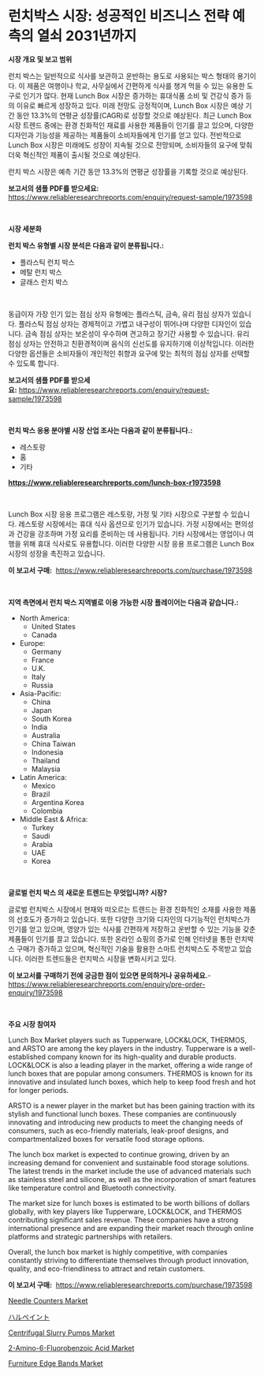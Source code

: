 <p><h1>런치박스 시장: 성공적인 비즈니스 전략 예측의 열쇠 2031년까지</h1></p><p><strong>시장 개요 및 보고 범위</strong></p>
<p><p>런치 박스는 일반적으로 식사를 보관하고 운반하는 용도로 사용되는 박스 형태의 용기이다. 이 제품은 여행이나 학교, 사무실에서 간편하게 식사를 챙겨 먹을 수 있는 유용한 도구로 인기가 많다. 현재 Lunch Box 시장은 증가하는 휴대식품 소비 및 건강식 증가 등의 이유로 빠르게 성장하고 있다. 미래 전망도 긍정적이며, Lunch Box 시장은 예상 기간 동안 13.3%의 연평균 성장률(CAGR)로 성장할 것으로 예상된다. 최근 Lunch Box 시장 트렌드 중에는 환경 친화적인 재료를 사용한 제품들이 인기를 끌고 있으며, 다양한 디자인과 기능성을 제공하는 제품들이 소비자들에게 인기를 얻고 있다. 전반적으로 Lunch Box 시장은 미래에도 성장이 지속될 것으로 전망되며, 소비자들의 요구에 맞춰 더욱 혁신적인 제품이 출시될 것으로 예상된다.</p><p>런치 박스 시장은 예측 기간 동안 13.3%의 연평균 성장률을 기록할 것으로 예상된다.</p></p>
<p><strong>보고서의 샘플 PDF를 받으세요:</strong> <a href="https://www.reliableresearchreports.com/enquiry/request-sample/1973598">https://www.reliableresearchreports.com/enquiry/request-sample/1973598</a></p>
<p>&nbsp;</p>
<p><strong>시장 세분화</strong></p>
<p><strong>런치 박스 유형별 시장 분석은 다음과 같이 분류됩니다.:</strong></p>
<p><ul><li>플라스틱 런치 박스</li><li>메탈 런치 박스</li><li>글래스 런치 박스</li></ul></p>
<p>&nbsp;</p>
<p><p>동급이자 가장 인기 있는 점심 상자 유형에는 플라스틱, 금속, 유리 점심 상자가 있습니다. 플라스틱 점심 상자는 경제적이고 가볍고 내구성이 뛰어나며 다양한 디자인이 있습니다. 금속 점심 상자는 보온성이 우수하며 견고하고 장기간 사용할 수 있습니다. 유리 점심 상자는 안전하고 친환경적이며 음식의 신선도를 유지하기에 이상적입니다. 이러한 다양한 옵션들은 소비자들이 개인적인 취향과 요구에 맞는 최적의 점심 상자를 선택할 수 있도록 합니다.</p></p>
<p><strong>보고서의 샘플 PDF를 받으세요:</strong>&nbsp;<a href="https://www.reliableresearchreports.com/enquiry/request-sample/1973598">https://www.reliableresearchreports.com/enquiry/request-sample/1973598</a></p>
<p>&nbsp;</p>
<p><strong> 런치 박스 응용 분야별 시장 산업 조사는 다음과 같이 분류됩니다.:</strong></p>
<p><ul><li>레스토랑</li><li>홈</li><li>기타</li></ul></p>
<p><strong><a href="https://www.reliableresearchreports.com/lunch-box-r1973598">https://www.reliableresearchreports.com/lunch-box-r1973598</a></strong></p>
<p>&nbsp;</p>
<p><p>Lunch Box 시장 응용 프로그램은 레스토랑, 가정 및 기타 시장으로 구분할 수 있습니다. 레스토랑 시장에서는 휴대 식사 옵션으로 인기가 있습니다. 가정 시장에서는 편의성과 건강을 강조하며 가정 요리를 준비하는 데 사용됩니다. 기타 시장에서는 영업이나 여행을 위해 휴대 식사로도 유용합니다. 이러한 다양한 시장 응용 프로그램은 Lunch Box 시장의 성장을 촉진하고 있습니다.</p></p>
<p><strong>이 보고서 구매:</strong>&nbsp; <a href="https://www.reliableresearchreports.com/purchase/1973598">https://www.reliableresearchreports.com/purchase/1973598</a></p>
<p>&nbsp;</p>
<p><strong>지역 측면에서 런치 박스 지역별로 이용 가능한 시장 플레이어는 다음과 같습니다.:</strong></p>
<p><ul>
    <li>
        North America:
        <ul>
            <li>United States</li>
            <li>Canada</li>
        </ul>
    </li>
    <li>
        Europe:
        <ul>
            <li>Germany</li>
            <li>France</li>
            <li>U.K.</li>
            <li>Italy</li>
            <li>Russia</li>
        </ul>
    </li>
    <li>
        Asia-Pacific:
        <ul>
            <li>China</li>
            <li>Japan</li>
            <li>South Korea</li>
            <li>India</li>
            <li>Australia</li>
            <li>China Taiwan</li>
            <li>Indonesia</li>
            <li>Thailand</li>
            <li>Malaysia</li>
        </ul>
    </li>
    <li>
        Latin America:
        <ul>
            <li>Mexico</li>
            <li>Brazil</li>
            <li>Argentina Korea</li>
            <li>Colombia</li>
        </ul>
    </li>
    <li>
        Middle East & Africa:
        <ul>
            <li>Turkey</li>
            <li>Saudi</li>
            <li>Arabia</li>
            <li>UAE</li>
            <li>Korea</li>
        </ul>
    </li>
    </ul></p>
<p>&nbsp;</p>
<p><strong>글로벌 런치 박스 의 새로운 트렌드는 무엇입니까? 시장?</strong></p>
<p><p>글로벌 런치박스 시장에서 현재와 떠오르는 트렌드는 환경 친화적인 소재를 사용한 제품의 선호도가 증가하고 있습니다. 또한 다양한 크기와 디자인의 다기능적인 런치박스가 인기를 얻고 있으며, 영양가 있는 식사를 간편하게 저장하고 운반할 수 있는 기능을 갖춘 제품들이 인기를 끌고 있습니다. 또한 온라인 쇼핑의 증가로 인해 인터넷을 통한 런치박스 구매가 증가하고 있으며, 혁신적인 기술을 활용한 스마트 런치박스도 주목받고 있습니다. 이러한 트렌드들은 런치박스 시장을 변화시키고 있다.</p></p>
<p><strong>이 보고서를 구매하기 전에 궁금한 점이 있으면 문의하거나 공유하세요.</strong>- <a href="https://www.reliableresearchreports.com/enquiry/pre-order-enquiry/1973598">https://www.reliableresearchreports.com/enquiry/pre-order-enquiry/1973598</a></p>
<p>&nbsp;</p>
<p><strong>주요 시장 참여자</strong></p>
<p><p>Lunch Box Market players such as Tupperware, LOCK&LOCK, THERMOS, and ARSTO are among the key players in the industry. Tupperware is a well-established company known for its high-quality and durable products. LOCK&LOCK is also a leading player in the market, offering a wide range of lunch boxes that are popular among consumers. THERMOS is known for its innovative and insulated lunch boxes, which help to keep food fresh and hot for longer periods.</p><p>ARSTO is a newer player in the market but has been gaining traction with its stylish and functional lunch boxes. These companies are continuously innovating and introducing new products to meet the changing needs of consumers, such as eco-friendly materials, leak-proof designs, and compartmentalized boxes for versatile food storage options.</p><p>The lunch box market is expected to continue growing, driven by an increasing demand for convenient and sustainable food storage solutions. The latest trends in the market include the use of advanced materials such as stainless steel and silicone, as well as the incorporation of smart features like temperature control and Bluetooth connectivity.</p><p>The market size for lunch boxes is estimated to be worth billions of dollars globally, with key players like Tupperware, LOCK&LOCK, and THERMOS contributing significant sales revenue. These companies have a strong international presence and are expanding their market reach through online platforms and strategic partnerships with retailers.</p><p>Overall, the lunch box market is highly competitive, with companies constantly striving to differentiate themselves through product innovation, quality, and eco-friendliness to attract and retain customers.</p></p>
<p><strong>이 보고서 구매:</strong>&nbsp;&nbsp;<a href="https://www.reliableresearchreports.com/purchase/1973598">https://www.reliableresearchreports.com/purchase/1973598</a></p>
<p><p><a href="https://github.com/wwwkeltoum/Market-Research-Report-List-3/blob/main/needle-counters-market.md">Needle Counters Market</a></p><p><a href="https://github.com/xtkhtofdt934839/Market-Research-Report-List-1/blob/main/701351447597.md">ハルペイント</a></p><p><a href="https://view.publitas.com/reportprime-1/centrifugal-slurry-pumps-market-trends-and-market-analysis-forecasted-for-period-2024-2031/">Centrifugal Slurry Pumps Market</a></p><p><a href="https://issuu.com/reportprime-2/docs/2-amino-6-fluorobenzoic-acid-market-size-2030.pptx">2-Amino-6-Fluorobenzoic Acid Market</a></p><p><a href="https://cat-emmental-94b.notion.site/Furniture-Edge-Bands-Market-Share-Evolution-and-Market-Growth-Trends-2024-2031-214d4af7924e4ca28c39d02656ad6d69">Furniture Edge Bands Market</a></p></p>